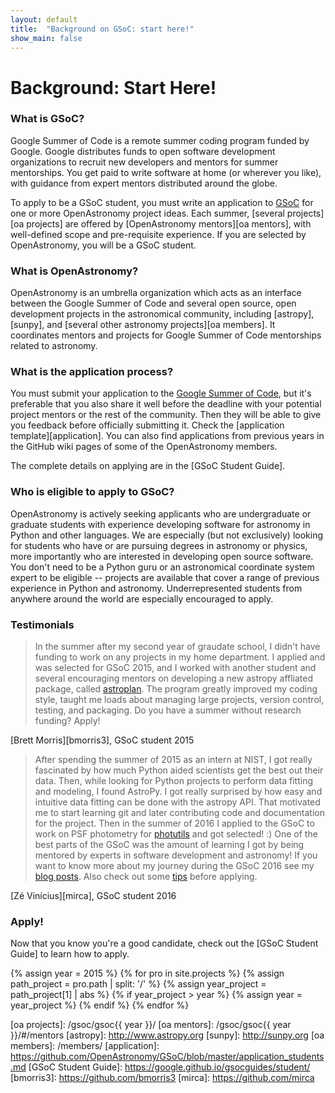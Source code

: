 ```yaml
---
layout: default
title:  "Background on GSoC: start here!"
show_main: false
---
```


# Background: Start Here!

### What is GSoC?

Google Summer of Code is a remote summer coding program funded by
Google. Google distributes funds to open software development organizations to
recruit new developers and mentors for summer mentorships. You get paid to write
software at home (or wherever you like), with guidance from expert mentors
distributed around the globe.

To apply to be a GSoC student, you must write an application to [GSoC] for one or
more OpenAstronomy project ideas. Each summer, [several projects][oa projects] are offered by
[OpenAstronomy mentors][oa mentors], with well-defined scope and pre-requisite
experience. If you are selected by OpenAstronomy, you will be a GSoC student.

### What is OpenAstronomy?

OpenAstronomy is an umbrella organization which acts as an interface between
the Google Summer of Code and several open source, open development projects
in the astronomical community, including [astropy], [sunpy], and [several
other astronomy projects][oa members].  It coordinates mentors and projects
for Google Summer of Code mentorships related to astronomy.

### What is the application process?

You must submit your application to the [Google Summer of Code][GSoC], but
it's preferable that you also share it well before the deadline with your
potential project mentors or the rest of the community. Then they will be
able to give you feedback before officially submitting it.  Check the
[application template][application]. You can also find applications from
previous years in the GitHub wiki pages of some of the OpenAstronomy
members.

The complete details on applying are in the [GSoC Student Guide].

### Who is eligible to apply to GSoC?

OpenAstronomy is actively seeking applicants who are undergraduate or
graduate students with experience developing software for astronomy in
Python and other languages. We are especially (but not exclusively) looking
for students who have or are pursuing degrees in astronomy or physics, more
importantly who are interested in developing open source software. You don't
need to be a Python guru or an astronomical coordinate system expert to be
eligible -- projects are available that cover a range of previous experience
in Python and astronomy. Underrepresented students from anywhere around
the world are especially encouraged to apply.

### Testimonials

> In the summer after my second year of graudate school, I didn't have funding
> to work on any projects in my home department. I applied and was selected for
> GSoC 2015, and I worked with another student and several encouraging mentors on
> developing a new astropy affliated package, called
> [astroplan](http://astroplan.readthedocs.io/). The program greatly improved
> my coding style, taught me loads about managing large projects, version control,
> testing, and packaging. Do you have a summer without research funding? Apply!

[Brett Morris][bmorris3], GSoC student 2015

> After spending the summer of 2015 as an intern at NIST, I got really
> fascinated by how much Python aided scientists get the best out their data.
> Then, while looking for Python projects to perform data fitting and modeling,
> I found AstroPy. I got really surprised by how easy and intuitive data fitting
> can be done with the astropy API. That motivated me to start learning git and
> later contributing code and documentation for the project. Then in the summer
> of 2016 I applied to the GSoC to work on PSF photometry for
> [photutils](https://www.github.com/astropy/photutils) and got selected! :)
> One of the best parts of the GSoC was the amount of learning I got by being
> mentored by experts in software development and astronomy! If you want to know
> more about my journey during the GSoC 2016 see my
> [blog posts](https://mirca.github.io/posts). Also check out some
> [tips](https://mirca.github.io/gsoc-application/) before applying.

[Zé Vinícius][mirca], GSoC student 2016

### Apply!

Now that you know you're a good candidate, check out the [GSoC Student Guide]
to learn how to apply.

{% assign year = 2015 %}
{% for pro in site.projects %}
  {% assign path_project = pro.path | split: '/' %}
  {% assign year_project = path_project[1] | abs %}
  {% if  year_project > year %}
    {% assign year = year_project %}
  {% endif  %}
{% endfor %}

[GSoC]: https://summerofcode.withgoogle.com/
[oa projects]: /gsoc/gsoc{{ year }}/
[oa mentors]: /gsoc/gsoc{{ year }}/#/mentors
[astropy]: http://www.astropy.org
[sunpy]: http://sunpy.org
[oa members]: /members/
[application]: https://github.com/OpenAstronomy/GSoC/blob/master/application_students.md
[GSoC Student Guide]: https://google.github.io/gsocguides/student/
[bmorris3]: https://github.com/bmorris3
[mirca]: https://github.com/mirca
